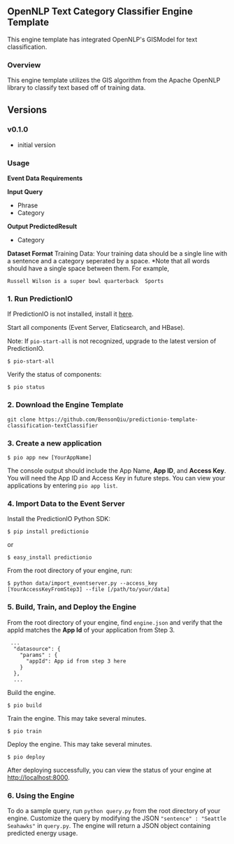 ## OpenNLP Text Category Classifier Engine Template

This engine template has integrated OpenNLP's GISModel for text classification.

### Overview
This engine template utilizes the GIS algorithm from the Apache OpenNLP library to classify text based off of training data. 

## Versions

### v0.1.0

- initial version

### Usage
**Event Data Requirements**

**Input Query**
* Phrase
* Category

**Output PredictedResult**
* Category

**Dataset Format**
Training Data:
Your training data should be a single line with a sentence and a category seperated by a space. *Note that all words should have a single space between them.
For example,
```
Russell Wilson is a super bowl quarterback	Sports	
```

### 1. Run PredictionIO

If PredictionIO is not installed, install it [here](http://docs.prediction.io/install/).

Start all components (Event Server, Elaticsearch, and HBase).

Note: If `pio-start-all` is not recognized, upgrade to the latest version of PredictionIO.
```
$ pio-start-all
```

Verify the status of components:
```
$ pio status
```

### 2. Download the Engine Template

```
git clone https://github.com/BensonQiu/predictionio-template-classification-textClassifier
```

### 3. Create a new application
```
$ pio app new [YourAppName]
```

The console output should include the App Name, **App ID**, and **Access Key**. You will need the App ID and Access Key in future steps. You can view your applications by entering `pio app list`.

### 4. Import Data to the Event Server

Install the PredictionIO Python SDK:
```
$ pip install predictionio
```
or
```
$ easy_install predictionio
```

From the root directory of your engine, run:
```
$ python data/import_eventserver.py --access_key [YourAccessKeyFromStep3] --file [/path/to/your/data]
```

### 5. Build, Train, and Deploy the Engine

From the root directory of your engine, find `engine.json` and verify that the appId matches the **App Id** of your application from Step 3.

```
 ...
  "datasource": {
    "params" : {
      "appId": App id from step 3 here
    }
  },
  ...
```

Build the engine.
```
$ pio build
```

Train the engine. This may take several minutes.
```
$ pio train
```

Deploy the engine. This may take several minutes.
```
$ pio deploy
```

After deploying successfully, you can view the status of your engine at [http://localhost:8000](http://localhost:8000).

### 6. Using the Engine
To do a sample query, run `python query.py` from the root directory of your engine. Customize the query by modifying the JSON `"sentence" : "Seattle Seahawks"` in `query.py`. The engine will return a JSON object containing predicted energy usage.